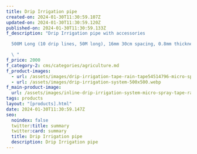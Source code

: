 ```yaml
---
title: Drip Irrigation pipe
created-on: 2024-01-30T11:30:59.107Z
updated-on: 2024-01-30T11:30:59.120Z
published-on: 2024-01-30T11:30:59.133Z
f_description: "Drip Irrigation pipe with accessories

  500M Long (10 drip lines, 50M long), 16mm 30cm spacing, 0.8mm thickness.

  \ "
f_price: 2000
f_category-2: cms/categories/agriculture.md
f_product-images:
  - url: /assets/images/drip-irrigation-tape-rain-tape54514796-micro-spray-tape-greenhouse-agric-farming-accra-ghana-gotogh.com-930.jpg
  - url: /assets/images/drip-irrigation-system-500x500.webp
f_main-product-image:
  url: /assets/images/inline-drip-irrigation-system-micro-spray-tape-rain-tape54514796-micro-spray-tape-greenhouse-agric-farming-accra-ghana-gotogh.com-930500x500.webp
tags: products
layout: "[products].html"
date: 2024-01-30T11:30:59.147Z
seo:
  noindex: false
  twitter:title: summary
  twitter:card: summary
  title: Drip Irrigation pipe
  description: Drip Irrigation pipe
---
```

